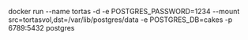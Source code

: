 docker run --name tortas -d -e POSTGRES_PASSWORD=1234 --mount src=tortasvol,dst=/var/lib/postgres/data -e POSTGRES_DB=cakes -p 6789:5432 postgres
